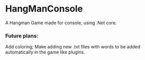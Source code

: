 # HangManConsole
A Hangman Game made for console, using .Net core.


### Future plans:
Add coloring;
Make adding new .txt files with words to be added automatically in the game like plugins.